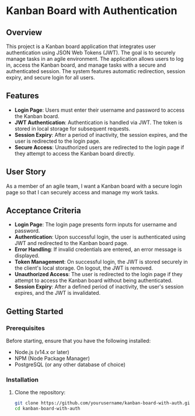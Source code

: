 # Kanban Board with Authentication

## Overview

This project is a Kanban board application that integrates user authentication using JSON Web Tokens (JWT). The goal is to securely manage tasks in an agile environment. The application allows users to log in, access the Kanban board, and manage tasks with a secure and authenticated session. The system features automatic redirection, session expiry, and secure login for all users.

## Features

- **Login Page**: Users must enter their username and password to access the Kanban board.
- **JWT Authentication**: Authentication is handled via JWT. The token is stored in local storage for subsequent requests.
- **Session Expiry**: After a period of inactivity, the session expires, and the user is redirected to the login page.
- **Secure Access**: Unauthorized users are redirected to the login page if they attempt to access the Kanban board directly.

## User Story

As a member of an agile team, I want a Kanban board with a secure login page so that I can securely access and manage my work tasks.

## Acceptance Criteria

- **Login Page**: The login page presents form inputs for username and password.
- **Authentication**: Upon successful login, the user is authenticated using JWT and redirected to the Kanban board page.
- **Error Handling**: If invalid credentials are entered, an error message is displayed.
- **Token Management**: On successful login, the JWT is stored securely in the client's local storage. On logout, the JWT is removed.
- **Unauthorized Access**: The user is redirected to the login page if they attempt to access the Kanban board without being authenticated.
- **Session Expiry**: After a defined period of inactivity, the user's session expires, and the JWT is invalidated.

## Getting Started

### Prerequisites

Before starting, ensure that you have the following installed:

- Node.js (v14.x or later)
- NPM (Node Package Manager)
- PostgreSQL (or any other database of choice)

### Installation

1. Clone the repository:

   ```bash
   git clone https://github.com/yourusername/kanban-board-with-auth.git
   cd kanban-board-with-auth
